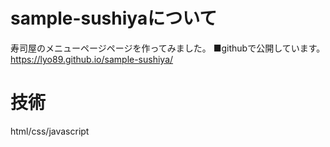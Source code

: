 # sample-sushiyaについて

寿司屋のメニューページページを作ってみました。 
■githubで公開しています。
<https://lyo89.github.io/sample-sushiya/>
# 技術
html/css/javascript  
